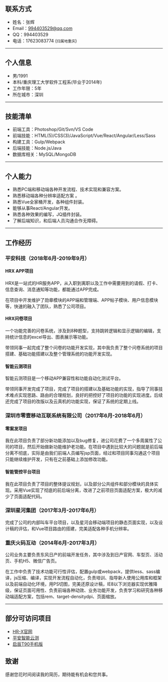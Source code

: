 ## 联系方式

- 姓名：张辉
- Email：994403529@qq.com
- QQ：994403529
- 电话：17623083774 (`归属地重庆`)

---

## 个人信息

 - 男/1991 
 - 本科/重庆理工大学软件工程系(毕业于2014年) 
 - 工作年限：5年
 - 所在城市：深圳
 <!-- - GitHub：[https://github.com/huydev?tab=repositories](https://github.com/huydev?tab=repositories) -->

---

## 技能清单

- 前端工具：Photoshop/Git/Svn/VS Code
- 前端技能：HTML(5)/CSS(3)/JavaScript/Vue/React/Angular/Less/Sass
- 构建工具：Gulp/Webpack
- 后端技能：Node.js/Java
- 数据库相关：MySQL/MongoDB

---

## 个人能力

- 熟悉PC端和移动端各种开发流程、技术实现和兼容方案。
- 熟悉移动端各种分辨率适配方案 。
- 熟悉Vue全家桶开发，各种组件封装。
- 能够从事React/Angular开发。
- 熟悉各种效果的编写，JQ插件封装。
- 了解后端知识，和后端人员沟通合作无障碍。

---

## 工作经历

### 平安科技（2018年6月-2019年9月）

#### HRX APP项目

HRX是一站式的HR服务APP，从入职到离职以及工作中需要用到的请假、打卡、信息查询、消息通知等功能，都能通过APP完成。

在项目中开发维护了勋章模块的APP端和管理端、APP帖子模块、用户信息模块等，快速的融入了团队，熟悉了公司项目。

#### HRX问卷项目

一个功能完善的问卷系统，涉及到8种题型，支持跳转逻辑和显示逻辑的编辑，支持统计信息的excel导出、图表展示等功能。

带领同事一起完成了整个问卷的功能开发实现，其中我负责了整个问卷系统的项目搭建、基础功能搭建以及整个管理系统的功能开发实现。

#### 智能云测项目

智能云测项目是一个移动APP兼容性和功能自动化测试平台。

带领同事开发完成了项目，完成了项目的搭建以及基础功能的实现，指导了同事技术难点实现思路、路由的合理规划，良好的把控好了项目的功能的实现进度。后续还完成了项目的改版以及云真机的功能实现，保证了系统的定期上线。

### 深圳市零壹移动互联系统有限公司（2017年6月-2018年6月）

#### 零案发项目

我在此项目负责了部分新功能添加以及bug修复，进公司花费了一个多周属性了公司的项目，然后开始做新功能维护老功能。在项目中遇到比较大的问题就是前后端分离不彻底，实际是由我们前端人员编写jsp页面，经过和项目同事沟通这个项目只能继续维护开发，只有在之前基础上添加修改功能。

#### 智能管控平台项目

我在此项目负责了项目的整体提议规划，以及部分公共组件和部分模块的具体实现。采用Vue实现了彻底的前后端分离，改进了之前项目页面适配方案，极大的减少了页面适配代码。

### 深圳星河集团（2017年3月-2017年6月）

完成了公司的内部叫车平台项目，以及星河会移动端项目的静态页面实现，以及设计稿的评估，和Vue项目路由的搭建，完美适配各种手机分辨率。

### 重庆火码互动（2014年6月-2017年3月）

公司业务主要负责东风日产的前端开发任务，其中涉及到日产官网、车型页、活动页、手机H5、微信广告页。

在工作中负责了技术功能可行性评估，配置gulp或webpack，提供less、sass编译，js压缩、编译，实现开发流程自动化，负责培训、指导新人使用公用库和框架以及前端自动化环境，用PS切图，完美还原设计稿，IE8以下浏览器实现优雅降级，保证页面可用性、负责前端各种动效、业务功能开发，负责学习和研究各种移动端适配方案，包括rem、target-densitydpi、页面缩放。

---

## 部分可访问项目

- [HR-X官网](http://www.hr-x.pingan.com/)
- [平安智能云测](http://z-stg4.pa18.com:1443)
- [启辰T90手机版](https://www.venucia.com/car/t90/)

## 致谢

感谢您花时间阅读我的简历，期待能有机会和您共事。